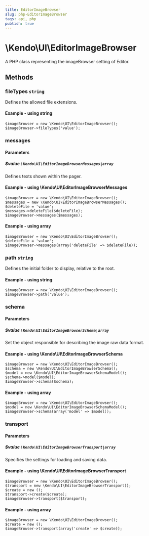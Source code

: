 ```yaml
---
title: EditorImageBrowser
slug: php-EditorImageBrowser
tags: api, php
publish: true
---
```


# \Kendo\UI\EditorImageBrowser

A PHP class representing the imageBrowser setting of Editor.


## Methods

### fileTypes `string`

Defines the allowed file extensions.


#### Example - using string
    $imageBrowser = new \Kendo\UI\EditorImageBrowser();
    $imageBrowser->fileTypes('value');

### messages

#### Parameters

##### $value `\Kendo\UI\EditorImageBrowserMessages|array`

Defines texts shown within the pager.


#### Example - using \Kendo\UI\EditorImageBrowserMessages

    $imageBrowser = new \Kendo\UI\EditorImageBrowser();
    $messages = new \Kendo\UI\EditorImageBrowserMessages();
    $deleteFile = 'value';
    $messages->deleteFile($deleteFile);
    $imageBrowser->messages($messages);

#### Example - using array

    $imageBrowser = new \Kendo\UI\EditorImageBrowser();
    $deleteFile = 'value';
    $imageBrowser->messages(array('deleteFile' => $deleteFile));

### path `string`

Defines the initial folder to display, relative to the root.


#### Example - using string
    $imageBrowser = new \Kendo\UI\EditorImageBrowser();
    $imageBrowser->path('value');

### schema

#### Parameters

##### $value `\Kendo\UI\EditorImageBrowserSchema|array`

Set the object responsible for describing the image raw data format.


#### Example - using \Kendo\UI\EditorImageBrowserSchema

    $imageBrowser = new \Kendo\UI\EditorImageBrowser();
    $schema = new \Kendo\UI\EditorImageBrowserSchema();
    $model = new \Kendo\UI\EditorImageBrowserSchemaModel();
    $schema->model($model);
    $imageBrowser->schema($schema);

#### Example - using array

    $imageBrowser = new \Kendo\UI\EditorImageBrowser();
    $model = new \Kendo\UI\EditorImageBrowserSchemaModel();
    $imageBrowser->schema(array('model' => $model));

### transport

#### Parameters

##### $value `\Kendo\UI\EditorImageBrowserTransport|array`

Specifies the settings for loading and saving data.


#### Example - using \Kendo\UI\EditorImageBrowserTransport

    $imageBrowser = new \Kendo\UI\EditorImageBrowser();
    $transport = new \Kendo\UI\EditorImageBrowserTransport();
    $create = new ();
    $transport->create($create);
    $imageBrowser->transport($transport);

#### Example - using array

    $imageBrowser = new \Kendo\UI\EditorImageBrowser();
    $create = new ();
    $imageBrowser->transport(array('create' => $create));

